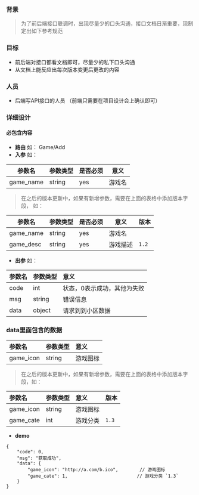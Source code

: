 ### 背景
> 为了前后端接口联调时，出现尽量少的口头沟通，接口文档日渐重要，现制定出如下参考规范

### 目标
* 前后端对接口都看文档即可，尽量少的私下口头沟通
* 从文档上能反应出每次版本变更后更改的内容

### 人员
* 后端写API接口的人员 （前端只需要在项目设计会上确认即可）

### 详细设计
#### 必包含内容
* **路由** 如： Game/Add
* **入参** 
如：

| 参数名 | 参数类型 | 是否必须 |意义 | 
| ------ | --- | --- | ---- | 
| game_name | string | yes | 游戏名 | 

> 在之后的版本更新中，如果有新增参数，需要在上面的表格中添加版本字段， 如：

| 参数名 | 参数类型 | 是否必须 |意义 | 版本 |
| ------ | --- | --- | ---- | -- | 
| game_name | string | yes | 游戏名 | |
| game_desc | string | yes | 游戏描述 | `1.2` | 

* **出参**
如：

| 参数名| 参数类型 |意义 |
|:-------  | :--- | :---- |
|code|int|状态，0表示成功，其他为失败| 
|msg|string|错误信息| 
|data|object|请求到到小区数据| 

### data里面包含的数据

| 参数名| 参数类型 |意义 |
|:-------  | :--- | :---- |
| game_icon | string | 游戏图标 | 

> 在之后的版本更新中，如果有新增参数，需要在上面的表格中添加版本字段，如：

| 参数名| 参数类型 |意义 | 版本 |
|:-------  | :--- | :---- | :-- |
| game_icon | string | 游戏图标 | |
| game_cate | int | 游戏分类 | `1.3` |

* **demo**

```
{
    "code": 0,
    "msg": "获取成功",
    "data": {
        "game_icon": "http://a.com/b.ico",        // 游戏图标
        "game_cate": 1,                          // 游戏分类 `1.3`
    }
}
```